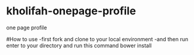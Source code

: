 # kholifah-onepage-profile
one page profile


#How to use
-first fork and clone to your local environment
-and then run enter to your directory and run this command bower install
